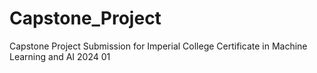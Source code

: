 # Capstone_Project
Capstone Project Submission for Imperial College Certificate in Machine Learning and AI 2024 01
